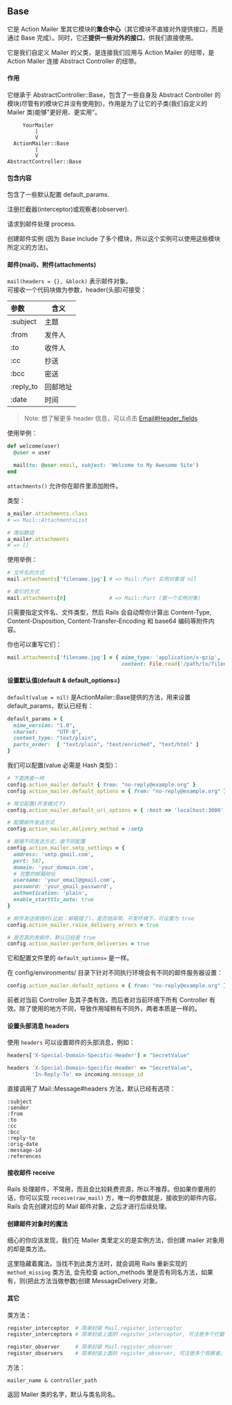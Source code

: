 ## Base

它是 Action Mailer 里其它模块的**集合中心**（其它模块不直接对外提供接口，而是通过 Base 完成）。同时，它还**提供一些对外的接口**，供我们直接使用。


它是我们自定义 Mailer 的父类，是连接我们应用与 Action Mailer 的纽带，是 Action Mailer 连接 Abstract Controller 的纽带。

#### 作用

它继承于 AbstractController::Base，包含了一些自身及 Abstract Controller 的模块(尽管有的模块它并没有使用到)，作用是为了让它的子类(我们自定义的 Mailer 类)能够"更好用、更实用"。

```
     YourMailer
         |
         V
  ActionMailer::Base
         |
         V
AbstractController::Base
```

#### 包含内容

包含了一些默认配置 default_params.

注册拦截器(interceptor)或观察者(observer).

请求到邮件处理 process.

创建邮件实例
(因为 Base include 了多个模块，所以这个实例可以使用这些模块所定义的方法)。

#### 邮件(mail)、附件(attachments)

`mail(headers = {}, &block)` 表示邮件对象。<br>
可接收一个代码块做为参数，header(头部)可接受：

| 参数 | 含义 |
| :-- | -- |
| :subject | 主题 |
| :from | 发件人 |
| :to | 收件人 |
| :cc | 抄送 |
| :bcc | 密送 |
| :reply_to | 回邮地址 |
| :date |时间|

> Note: 想了解更多 header 信息，可以点击 [Email#Header_fields](http://en.wikipedia.org/wiki/Email#Header_fields)

使用举例：

```ruby
def welcome(user)
  @user = user

  mail(to: @user.email, subject: 'Welcome to My Awesome Site')
end
```

`attachments()` 允许你在邮件里添加附件。

类型：

```ruby
a_mailer.attachments.class
# => Mail::AttachmentsList

# 类似数组
a_mailer.attachments
# => []
```

使用举例：

```ruby
# 文件名的方式
mail.attachments['filename.jpg'] # => Mail::Part 实例对象或 nil

# 索引的方式
mail.attachments[0]              # => Mail::Part (第一个实例对象)
```

只需要指定文件名、文件类型，然后 Rails 会自动帮你计算出 Content-Type, Content-Disposition, Content-Transfer-Encoding 和 base64 编码等附件内容。

你也可以重写它们：

```ruby
mail.attachments['filename.jpg'] = { mime_type: 'application/x-gzip',
                                     content: File.read('/path/to/filename.jpg') }
```

#### 设置默认值(default & default_options=)

`default(value = nil)` 是ActionMailer::Base提供的方法，用来设置 default_params，默认已经有：

```ruby
default_params = {
  mime_version: "1.0",
  charset:      "UTF-8",
  content_type: "text/plain",
  parts_order:  [ "text/plain", "text/enriched", "text/html" ]
}
```

我们可以配置(value 必需是 Hash 类型)：

```ruby
# 下面两者一样
config.action_mailer.default { from: "no-reply@example.org" }
config.action_mailer.default_options = { from: "no-reply@example.org" }

# 常见配置(开发模式下)
config.action_mailer.default_url_options = { :host => 'localhost:3000' }

# 配置邮件发送方式
config.action_mailer.delivery_method = :smtp

# 根据不同发送方式，做不同配置
config.action_mailer.smtp_settings = {
  address: 'smtp.gmail.com',
  port: 587,
  domain: 'your_domain.com',
  # 完整的邮箱地址
  username: 'your_email@gmail.com',
  password: 'your_gmail_password',
  authentication: 'plain',
  enable_starttls_auto: true
}

# 邮件发送报错时(比如：邮箱错了)，是否抛异常。开发环境下，可设置为 true
config.action_mailer.raise_delivery_errors = true

# 是否真的发邮件，默认已经是 true
config.action_mailer.perform_deliveries = true
```

它和配置文件里的 `default_options=` 是一样。

在 config/environments/ 目录下针对不同执行环境会有不同的邮件服务器设置：

```ruby
config.action_mailer.default_options = { from: "no-reply@example.org" }
```

前者对当前 Controller 及其子类有效，而后者对当前环境下所有 Controller 有效。除了使用的地方不同，导致作用域稍有不同外，两者本质是一样的。

#### 设置头部消息 headers

使用 `headers` 可以设置邮件的头部消息，例如：

```ruby
headers['X-Special-Domain-Specific-Header'] = "SecretValue"

headers 'X-Special-Domain-Specific-Header' => "SecretValue",
        'In-Reply-To' => incoming.message_id
```

直接调用了 Mail::Message#headers 方法，默认已经有选项：

```
:subject
:sender
:from
:to
:cc
:bcc
:reply-to
:orig-date
:message-id
:references
```

#### 接收邮件 receive

Rails 处理邮件，不常用，而且会比较耗费资源，所以不推荐。但如果你要用的话，你可以实现 `receive(raw_mail)` 方，唯一的参数就是，接收到的邮件内容。<br>
Rails 会先创建对应的 Mail 邮件对象，之后才进行后续处理。

#### 创建邮件对象时的魔法

细心的你应该发现，我们在 Mailer 类里定义的是实例方法，但创建 mailer 对象用的却是类方法。

这里隐藏着魔法，当找不到此类方法时，就会调用 Rails 重新实现的 `method_missing` 类方法, 会先检查 action_methods 里是否有同名方法，如果有，则(把此方法当做参数)创建 MessageDelivery 对象。

#### 其它

类方法：

```ruby
register_interceptor  # 简单封装 Mail.register_interceptor
register_interceptors # 简单封装上面的 register_interceptor, 可注册多个拦截器。

register_observer     # 简单封装 Mail.register_observer
register_observers    # 简单封装上面的 register_observer, 可注册多个观察者。
```

方法：

```
mailer_name & controller_path
```

返回 Mailer 类的名字，默认与类名同名。

